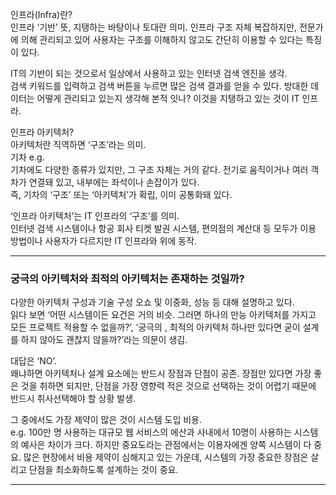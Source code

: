 인프라(Infra)란?  
인프라 ‘기반’ 뜻, 지탱하는 바탕이나 토대란 의미. 인프라 구조 자체 복잡하지만, 전문가에 의해 관리되고 있어 사용자는 구조를 이해하지 않고도 간단히 이용할 수 있다는 특징이 있다.

IT의 기반이 되는 것으로서 일상에서 사용하고 있는 인터넷 검색 엔진을 생각.  
검색 키워드를 입력하고 검색 버튼을 누르면 많은 검색 결과를 얻을 수 있다. 방대한 데이터는 어떻게 관리되고 있는지 생각해 본적 잇나? 이것을 지탱하고 있는 것이 IT 인프라.

인프라 아키텍처?  
아키텍처란 직역하면 ‘구조’라는 의미.  
기차 e.g.  
기차에도 다양한 종류가 있지만, 그 구조 자체는 거의 같다. 전기로 움직이거나 여러 객차가 연결돼 있고, 내부에는 좌석이나 손잡이가 있다.  
즉, 기차의 ‘구조’ 또는 ‘아키텍처’가 확립, 이미 공통화돼 있다.

‘인프라 아키텍처’는 IT 인프라의 ‘구조’를 의미.  
인터넷 검색 시스템이나 항공 회사 티켓 발권 시스템, 편의점의 계산대 등 모두가 이용 방법이나 사용자가 다르지만 IT 인프라와 위에 동작.

---

### 궁극의 아키텍처와 최적의 아키텍처는 존재하는 것일까?

다양한 아키텍처 구성과 기술 구성 오쇼 및 이중화, 성능 등 대해 설명하고 있다.   
읽다 보면 ‘어떤 시스템이든 요건은 거의 비슷. 그러면 하나의 만능 아키텍처를 가지고 모든 프로젝트 적용할 수 없을까?’, ‘궁극의 , 최적의 아키텍처 하나만 있다면 굳이 설계를 하지 않아도 괜찮지 않을까?’라는 의문이 생김.

대답은 ‘NO’.   
왜냐하면 아키텍처나 설계 요소에는 반드시 장점과 단점이 공존. 장점만 있다면 가장 좋은 것을 취하면 되지만, 단점을 가장 영향력 적은 것으로 선택하는 것이 어렵기 때문에 반드시 취사선택해야 할 상황 발생.

그 중에서도 가장 제약이 많은 것이 시스템 도입 비용.  
e.g. 100만 명 사용하는 대규모 웹 서비스의 에산과 사내에서 10명이 사용하는 시스템의 예사은 차이가 크다. 하지만 중요도라는 관점에서는 이용자에겐 양쪽 시스템이 다 중요. 많은 현장에서 비용 제약이 심해지고 있는 가운데, 시스템의 가장 중요한 장점은 살리고 단점을 최소화하도록 설계하는 것이 중요.

---
